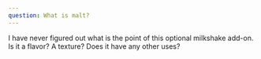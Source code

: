 ```yaml
---
question: What is malt?
---
```


I have never figured out what is the point of this optional milkshake add-on. Is it a flavor? A texture? Does it have any other uses?
